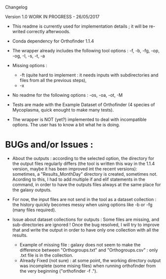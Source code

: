 Changelog

Version 1.0 WORK IN PROGRESS - 26/05/2017
  - This readme is currently used for implementation details ; it will be re-writed correctly afterwoods.

  - Conda dependency for Orthofinder 1.1.4

  - The wrapper already includes the following tool options : -f, -b, -fg, -op, -og, -I, -s, -t, -a

  - Missing options : 
     - -ft (quite hard to implement : it needs inputs with subdirectories and files from all the previous steps), 
     - -x

  - No readme for the following options : -os, -oa, -ot, -M

  - Tests are made with the Example Dataset of Orthofinder (4 species of Mycoplasma, quick enought to make many tests).

  - The wrapper is NOT (yet?) implemented to deal with incompatible options. The user has to know a bit what he is doing.

  # BUGs and/or Issues : #

  - About the outputs : according to the selected option, the directory for the output files regularly differs (the tool is written this way in the 1.1.4 version, maybe it has been improved int the recent versions): sometimes, a "Results_MonthDay" directory is created, sometimes not. Acording to this, I had to add multiple if and elif statements in the command, in order to have the outputs files always at the same place for the galaxy outputs.

  - For now, the input files are not send in the tool as a dataset collection : the history quickly becomes messy when using options like -b or -fg (many files required).
  - Issue about dataset collections for outputs : Some files are missing, and sub-directories are ignored ! Once the bug resolved, I will try to improve that and write the output in order to have only one collection with all the results.
    - Example of missing file : galaxy does not seem to make the difference between "Orthogroups.txt" and "Orthogroups.csv" : only .txt file is in the collection.
    - Already Fixed (not sure) : at some point, the working directory output was incomplete (some mising files) when running orthofinder from the very beginning ("orthofinder -f .").
